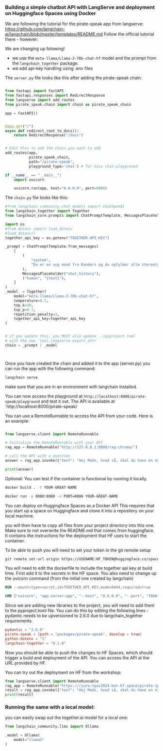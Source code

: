 ### Building a simple chatbot API with LangServe and deployment on Huggingface Spaces using Docker

We are following the tutorial for the pirate-speak app from langserve: https://github.com/langchain-ai/langchain/blob/master/templates/README.md
Follow the official tutorial there - however:

We are changing up folowing! 
- we use the `meta-llama/Llama-3-70b-chat-hf` model and the prompt from the `langchain_together` package.
- we add api-key handling using .env files

The `server.py` file looks like this after adding the pirate-speak chain:

```python

from fastapi import FastAPI
from fastapi.responses import RedirectResponse
from langserve import add_routes
from pirate_speak.chain import chain as pirate_speak_chain

app = FastAPI()


@app.get("/")
async def redirect_root_to_docs():
    return RedirectResponse("/docs")


# Edit this to add the chain you want to add
add_routes(app, 
           pirate_speak_chain, 
           path="/pirate-speak",
           playground_type='chat') # for nice chat-playground

if __name__ == "__main__":
    import uvicorn

    uvicorn.run(app, host="0.0.0.0", port=8000)

```

The `chain.py` file looks like this:

```python
#from langchain_community.chat_models import ChatOpenAI
from langchain_together import Together
from langchain_core.prompts import ChatPromptTemplate, MessagesPlaceholder

import os
#from dotenv import load_dotenv
#load_dotenv()
together_api_key = os.getenv("TOGETHER_API_KEY")

_prompt = ChatPromptTemplate.from_messages(
    [
        (
            "system",
            "Du er en ung mand fra Randers og du opfylder alle stereotyper. Du svarer som sådan en ville gøre. Du svarer relativ kort og stopper efter et svar.",
        ),
        MessagesPlaceholder("chat_history"),
        ("human", "{text}"),
    ]
)
_model  = Together(
    model="meta-llama/Llama-3-70b-chat-hf",
    temperature=0.7,
    top_k=50,
    top_p=0.7,
    repetition_penalty=1,
    together_api_key=together_api_key
)


# if you update this, you MUST also update ../pyproject.toml
# with the new `tool.langserve.export_attr`
chain = _prompt | _model

    
```

Once you have created the chain and added it to the app (server.py) you can run the app with the following command:

```bash
langchain serve
```
make sure that you are in an environment with langchain installed.

You can now access the playground at `http://localhost:8000/pirate-speak/playground` and test it out.
The API is available at `http://localhost:8000/pirate-speak/

You can use a RemoteRunnable to access the API from your code. Here is an example:

```python

from langserve.client import RemoteRunnable

# Initialize the RemoteRunnable with your API 
rag_app = RemoteRunnable("http://127.0.0.1:8000/rag-chroma/")

# call the API with a question
answer = rag_app.invoke({"text": "Hej Mads, hvad så, skal du have en ny bil?", "chat_history": []})

print(answer)

```

Optional:
You can test if the container is functional by running it locally.

```bash
docker build . -t YOUR-GREAT-NAME
```

```bash
docker run -p 8080:8080 -e PORT=8080 YOUR-GREAT-NAME
```

You can deploy on Huggingface Spaces as a Docker API
This requires that you start up a space on Huggingface and clone it into a repository on your local machine.

you will then have to copy all files from your project directory into this one. Make sure to not overwrite the README.md that comes from huggingface. It contains the instructions for the deployment that HF uses to start the container.

To be able to push you will need to set your token in the git remote setup

```bash
git remote set-url origin https://USENAME:HF_TOKEN@huggingface.co/spaces/USER/REPO-ID
```

You will need to edit the dockerfile to include the together api key at build time. First add it to the secrets in the HF space. 
You also need to change up the uvicorn command (from the initial one created by langchain)


```Dockerfile
RUN --mount=type=secret,id=TOGETHER_API_KEY,mode=0444,required=true 

CMD ["uvicorn", "app.server:app", "--host", "0.0.0.0", "--port", "7860"]
```

Since we are adding new libraries to the project, you will need to add them to the pyproject.toml file. You can do this by editing the following lines - pydantic needs to be upversioned to 2.6.0 due to langchain_together requirements.

```toml
pydantic = "2.6.0"
pirate-speak = {path = "packages/pirate-speak", develop = true}
python-dotenv = "1"
langchain-together = "0.1.0"
```

Now you should be able to push the changes to HF Spaces, which should trigger a build and deployment of the API. You can access the API at the URL provided by HF.


You can try out the deployment on HF from the workshop:

```python
from langserve.client import RemoteRunnable
rag_app = RemoteRunnable("https://rjuro-rpai2024-bot.hf.space/pirate-speak/") # Roman's deployment. You can also check out the file structure there.
result = rag_app.invoke({"text": "Hej Mads, hvad så, skal du have en ny bil?", "chat_history": []})
print(result)
```

### Running the same with a local model:

you can easily swap out the together.ai model for a local one:

```python
from langchain_community.llms import Ollama

_model = Ollama(
    model="llama3"
)
```
